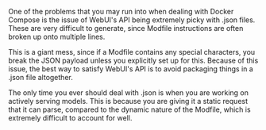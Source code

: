 One of the problems that you may run into when dealing with Docker Compose is the issue of WebUI's API being extremely picky with .json files. These are very difficult to generate, since Modfile instructions are often broken up onto multiple lines.

This is a giant mess, since if a Modfile contains any special characters, you break the JSON payload unless you explicitly set up for this. Because of this issue, the best way to satisfy WebUI's API is to avoid packaging things in a .json file altogether.

The only time you ever should deal with .json is when you are working on actively serving models. This is because you are giving it a static request that it can parse, compared to the dynamic nature of the Modfile, which is extremely difficult to account for well.

